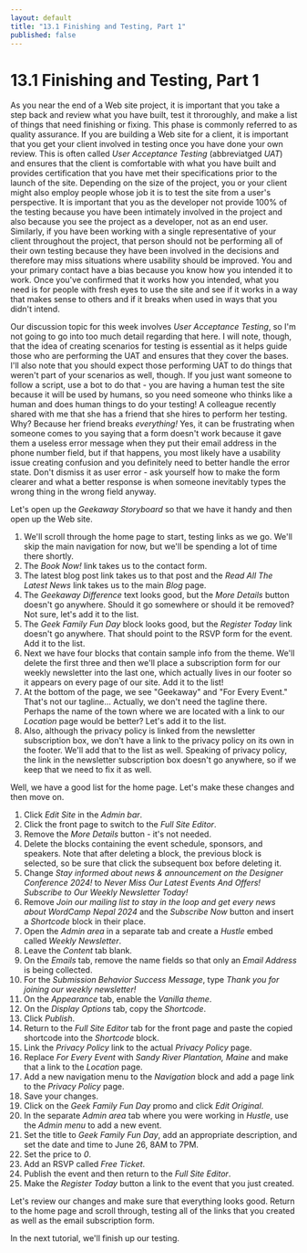 ```yaml
---
layout: default
title: "13.1 Finishing and Testing, Part 1"
published: false
---
```


# 13.1 Finishing and Testing, Part 1

As you near the end of a Web site project, it is important that you take a step back and review what you have built, test it throroughly, and make a list of things that need finishing or fixing. This phase is commonly referred to as quality assurance. If you are building a Web site for a client, it is important that you get your client involved in testing once you have done your own review. This is often called _User Acceptance Testing_ (abbreviatged _UAT_) and ensures that the client is comfortable with what you have built and provides certification that you have met their specifications prior to the launch of the site. Depending on the size of the project, you or your client might also employ people whose job it is to test the site from a user's perspective. It is important that you as the developer not provide 100% of the testing because you have been intimately involved in the project and also because you see the project as a developer, not as an end user. Similarly, if you have been working with a single representative of your client throughout the project, that person should not be performing all of their own testing because they have been involved in the decisions and therefore may miss situations where usability should be improved. You and your primary contact have a bias because you know how you intended it to work. Once you've confirmed that it works how you intended, what you need is for people with fresh eyes to use the site and see if it works in a way that makes sense to others and if it breaks when used in ways that you didn't intend.

Our discussion topic for this week involves _User Acceptance Testing_, so I'm not going to go into too much detail regarding that here. I will note, though, that the idea of creating scenarios for testing is essential as it helps guide those who are performing the UAT and ensures that they cover the bases. I'll also note that you should expect those performing UAT to do things that weren't part of your scenarios as well, though. If you just want someone to follow a script, use a bot to do that - you are having a human test the site because it will be used by humans, so you need someone who thinks like a human and does human things to do your testing! A colleague recently shared with me that she has a friend that she hires to perform her testing. Why? Because her friend breaks _everything!_ Yes, it can be frustrating when someone comes to you saying that a form doesn't work because it gave them a useless error message when they put their email address in the phone number field, but if that happens, you most likely have a usability issue creating confusion and you definitely need to better handle the error state. Don't dismiss it as user error - ask yourself how to make the form clearer and what a better response is when someone inevitably types the wrong thing in the wrong field anyway.

Let's open up the _Geekaway Storyboard_ so that we have it handy and then open up the Web site. 

1. We'll scroll through the home page to start, testing links as we go. We'll skip the main navigation for now, but we'll be spending a lot of time there shortly.
2. The _Book Now!_ link takes us to the contact form.
3. The latest blog post link takes us to that post and the _Read All The Latest News_ link takes us to the main _Blog_ page.
4. The _Geekaway Difference_ text looks good, but the _More Details_ button doesn't go anywhere. Should it go somewhere or should it be removed? Not sure, let's add it to the list.
5. The _Geek Family Fun Day_ block looks good, but the _Register Today_ link doesn't go anywhere. That should point to the RSVP form for the event. Add it to the list.
6. Next we have four blocks that contain sample info from the theme. We'll delete the first three and then we'll place a subscription form for our weekly newsletter into the last one, which actually lives in our footer so it appears on every page of our site. Add it to the list!
7. At the bottom of the page, we see "Geekaway" and "For Every Event." That's not our tagline... Actually, we don't need the tagline there. Perhaps the name of the town where we are located with a link to our _Location_ page would be better? Let's add it to the list.
8. Also, although the privacy policy is linked from the newsletter subscription box, we don't have a link to the privacy policy on its own in the footer. We'll add that to the list as well. Speaking of privacy policy, the link in the newsletter subscription box doesn't go anywhere, so if we keep that we need to fix it as well.

Well, we have a good list for the home page. Let's make these changes and then move on.

1. Click _Edit Site_ in the _Admin bar_.
2. Click the front page to switch to the _Full Site Editor_.
3. Remove the _More Details_ button - it's not needed.
4. Delete the blocks containing the event schedule, sponsors, and speakers. Note that after deleting a block, the previous block is selected, so be sure that click the subsequent box before deleting it.
5. Change _Stay informed about news & announcement on the Designer Conference 2024!_ to _Never Miss Our Latest Events And Offers! Subscribe to Our Weekly Newsletter Today!_
6. Remove _Join our mailing list to stay in the loop and get every news about WordCamp Nepal 2024_ and the _Subscribe Now_ button and insert a _Shortcode_ block in their place.
7. Open the _Admin area_ in a separate tab and create a _Hustle_ embed called _Weekly Newsletter_.
8. Leave the _Content_ tab blank.
9. On the _Emails_ tab, remove the name fields so that only an _Email Address_ is being collected.
10. For the _Submission Behavior Success Message_, type _Thank you for joining our weekly newsletter!_
11. On the _Appearance_ tab, enable the _Vanilla theme_.
12. On the _Display Options_ tab, copy the _Shortcode_.
13. Click _Publish_.
14. Return to the _Full Site Editor_ tab for the front page and paste the copied shortcode into the _Shortcode_ block.
15. Link the _Privacy Policy_ link to the actual _Privacy Policy_ page.
16. Replace _For Every Event_ with _Sandy River Plantation, Maine_ and make that a link to the _Location_ page.
17. Add a new navigation menu to the _Navigation_ block and add a page link to the _Privacy Policy_ page.
18. Save your changes.
19. Click on the _Geek Family Fun Day_ promo and click _Edit Original_.
20. In the separate _Admin area_ tab where you were working in _Hustle_, use the _Admin menu_ to add a new event.
21. Set the title to _Geek Family Fun Day_, add an appropriate description, and set the date and time to June 26, 8AM to 7PM.
22. Set the price to _0_.
23. Add an RSVP called _Free Ticket_.
24. Publish the event and then return to the _Full Site Editor_.
25. Make the _Register Today_ button a link to the event that you just created.

Let's review our changes and make sure that everything looks good. Return to the home page and scroll through, testing all of the links that you created as well as the email subscription form.

In the next tutorial, we'll finish up our testing.

